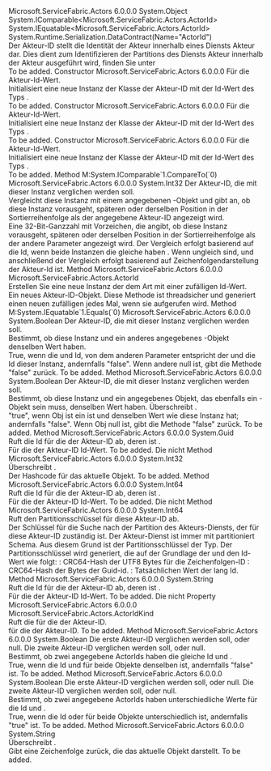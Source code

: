 <Type Name="ActorId" FullName="Microsoft.ServiceFabric.Actors.ActorId">
  <TypeSignature Language="C#" Value="public sealed class ActorId : IComparable&lt;Microsoft.ServiceFabric.Actors.ActorId&gt;, IEquatable&lt;Microsoft.ServiceFabric.Actors.ActorId&gt;" />
  <TypeSignature Language="ILAsm" Value=".class public auto ansi sealed beforefieldinit ActorId extends System.Object implements class System.IComparable`1&lt;class Microsoft.ServiceFabric.Actors.ActorId&gt;, class System.IEquatable`1&lt;class Microsoft.ServiceFabric.Actors.ActorId&gt;" />
  <TypeSignature Language="DocId" Value="T:Microsoft.ServiceFabric.Actors.ActorId" />
  <TypeSignature Language="VB.NET" Value="Public NotInheritable Class ActorId&#xA;Implements IComparable(Of ActorId), IEquatable(Of ActorId)" />
  <TypeSignature Language="F#" Value="type ActorId = class&#xA;    interface IEquatable&lt;ActorId&gt;&#xA;    interface IComparable&lt;ActorId&gt;" />
  <AssemblyInfo>
    <AssemblyName>Microsoft.ServiceFabric.Actors</AssemblyName>
    <AssemblyVersion>6.0.0.0</AssemblyVersion>
  </AssemblyInfo>
  <Base>
    <BaseTypeName>System.Object</BaseTypeName>
  </Base>
  <Interfaces>
    <Interface>
      <InterfaceName>System.IComparable&lt;Microsoft.ServiceFabric.Actors.ActorId&gt;</InterfaceName>
    </Interface>
    <Interface>
      <InterfaceName>System.IEquatable&lt;Microsoft.ServiceFabric.Actors.ActorId&gt;</InterfaceName>
    </Interface>
  </Interfaces>
  <Attributes>
    <Attribute>
      <AttributeName>System.Runtime.Serialization.DataContract(Name="ActorId")</AttributeName>
    </Attribute>
  </Attributes>
  <Docs>
    <summary>
            Der Akteur-ID stellt die Identität der Akteur innerhalb eines Diensts Akteur dar. Dies dient zum Identifizieren der Partitions des Diensts Akteur innerhalb der Akteur ausgeführt wird, finden Sie unter<see cref="M:Microsoft.ServiceFabric.Actors.ActorId.GetPartitionKey" /></summary>
    <remarks>To be added.</remarks>
  </Docs>
  <Members>
    <Member MemberName=".ctor">
      <MemberSignature Language="C#" Value="public ActorId (Guid id);" />
      <MemberSignature Language="ILAsm" Value=".method public hidebysig specialname rtspecialname instance void .ctor(valuetype System.Guid id) cil managed" />
      <MemberSignature Language="DocId" Value="M:Microsoft.ServiceFabric.Actors.ActorId.#ctor(System.Guid)" />
      <MemberSignature Language="VB.NET" Value="Public Sub New (id As Guid)" />
      <MemberSignature Language="F#" Value="new Microsoft.ServiceFabric.Actors.ActorId : Guid -&gt; Microsoft.ServiceFabric.Actors.ActorId" Usage="new Microsoft.ServiceFabric.Actors.ActorId id" />
      <MemberType>Constructor</MemberType>
      <AssemblyInfo>
        <AssemblyName>Microsoft.ServiceFabric.Actors</AssemblyName>
        <AssemblyVersion>6.0.0.0</AssemblyVersion>
      </AssemblyInfo>
      <Parameters>
        <Parameter Name="id" Type="System.Guid" />
      </Parameters>
      <Docs>
        <param name="id">Für die Akteur-Id-Wert.</param>
        <summary>
            Initialisiert eine neue Instanz der Klasse der Akteur-ID mit der Id-Wert des Typs <see cref="T:System.Guid" />.
            </summary>
        <remarks>To be added.</remarks>
      </Docs>
    </Member>
    <Member MemberName=".ctor">
      <MemberSignature Language="C#" Value="public ActorId (long id);" />
      <MemberSignature Language="ILAsm" Value=".method public hidebysig specialname rtspecialname instance void .ctor(int64 id) cil managed" />
      <MemberSignature Language="DocId" Value="M:Microsoft.ServiceFabric.Actors.ActorId.#ctor(System.Int64)" />
      <MemberSignature Language="VB.NET" Value="Public Sub New (id As Long)" />
      <MemberSignature Language="F#" Value="new Microsoft.ServiceFabric.Actors.ActorId : int64 -&gt; Microsoft.ServiceFabric.Actors.ActorId" Usage="new Microsoft.ServiceFabric.Actors.ActorId id" />
      <MemberType>Constructor</MemberType>
      <AssemblyInfo>
        <AssemblyName>Microsoft.ServiceFabric.Actors</AssemblyName>
        <AssemblyVersion>6.0.0.0</AssemblyVersion>
      </AssemblyInfo>
      <Parameters>
        <Parameter Name="id" Type="System.Int64" />
      </Parameters>
      <Docs>
        <param name="id">Für die Akteur-Id-Wert.</param>
        <summary>
            Initialisiert eine neue Instanz der Klasse der Akteur-ID mit der Id-Wert des Typs <see cref="T:System.Int64" />.
            </summary>
        <remarks>To be added.</remarks>
      </Docs>
    </Member>
    <Member MemberName=".ctor">
      <MemberSignature Language="C#" Value="public ActorId (string id);" />
      <MemberSignature Language="ILAsm" Value=".method public hidebysig specialname rtspecialname instance void .ctor(string id) cil managed" />
      <MemberSignature Language="DocId" Value="M:Microsoft.ServiceFabric.Actors.ActorId.#ctor(System.String)" />
      <MemberSignature Language="VB.NET" Value="Public Sub New (id As String)" />
      <MemberSignature Language="F#" Value="new Microsoft.ServiceFabric.Actors.ActorId : string -&gt; Microsoft.ServiceFabric.Actors.ActorId" Usage="new Microsoft.ServiceFabric.Actors.ActorId id" />
      <MemberType>Constructor</MemberType>
      <AssemblyInfo>
        <AssemblyName>Microsoft.ServiceFabric.Actors</AssemblyName>
        <AssemblyVersion>6.0.0.0</AssemblyVersion>
      </AssemblyInfo>
      <Parameters>
        <Parameter Name="id" Type="System.String" />
      </Parameters>
      <Docs>
        <param name="id">Für die Akteur-Id-Wert.</param>
        <summary>
            Initialisiert eine neue Instanz der Klasse der Akteur-ID mit der Id-Wert des Typs <see cref="T:System.String" />.
            </summary>
        <remarks>To be added.</remarks>
      </Docs>
    </Member>
    <Member MemberName="CompareTo">
      <MemberSignature Language="C#" Value="public int CompareTo (Microsoft.ServiceFabric.Actors.ActorId other);" />
      <MemberSignature Language="ILAsm" Value=".method public hidebysig newslot virtual instance int32 CompareTo(class Microsoft.ServiceFabric.Actors.ActorId other) cil managed" />
      <MemberSignature Language="DocId" Value="M:Microsoft.ServiceFabric.Actors.ActorId.CompareTo(Microsoft.ServiceFabric.Actors.ActorId)" />
      <MemberSignature Language="VB.NET" Value="Public Function CompareTo (other As ActorId) As Integer" />
      <MemberSignature Language="F#" Value="abstract member CompareTo : Microsoft.ServiceFabric.Actors.ActorId -&gt; int&#xA;override this.CompareTo : Microsoft.ServiceFabric.Actors.ActorId -&gt; int" Usage="actorId.CompareTo other" />
      <MemberType>Method</MemberType>
      <Implements>
        <InterfaceMember>M:System.IComparable`1.CompareTo(`0)</InterfaceMember>
      </Implements>
      <AssemblyInfo>
        <AssemblyName>Microsoft.ServiceFabric.Actors</AssemblyName>
        <AssemblyVersion>6.0.0.0</AssemblyVersion>
      </AssemblyInfo>
      <ReturnValue>
        <ReturnType>System.Int32</ReturnType>
      </ReturnValue>
      <Parameters>
        <Parameter Name="other" Type="Microsoft.ServiceFabric.Actors.ActorId" />
      </Parameters>
      <Docs>
        <param name="other">Der Akteur-ID, die mit dieser Instanz verglichen werden soll. </param>
        <summary>
            Vergleicht diese Instanz mit einem angegebenen <see cref="T:Microsoft.ServiceFabric.Actors.ActorId" /> -Objekt und gibt an, ob diese Instanz vorausgeht, späteren oder derselben Position in der Sortierreihenfolge als der angegebene Akteur-ID angezeigt wird. 
            </summary>
        <returns>Eine 32-Bit-Ganzzahl mit Vorzeichen, die angibt, ob diese Instanz vorausgeht, späteren oder derselben Position in der Sortierreihenfolge als der andere Parameter angezeigt wird.</returns>
        <remarks>Der Vergleich erfolgt basierend auf die Id, wenn beide Instanzen die gleiche haben <see cref="T:Microsoft.ServiceFabric.Actors.ActorIdKind" />.
            Wenn <see cref="T:Microsoft.ServiceFabric.Actors.ActorIdKind" /> ungleich sind, und anschließend der Vergleich erfolgt basierend auf Zeichenfolgendarstellung der Akteur-Id ist.</remarks>
      </Docs>
    </Member>
    <Member MemberName="CreateRandom">
      <MemberSignature Language="C#" Value="public static Microsoft.ServiceFabric.Actors.ActorId CreateRandom ();" />
      <MemberSignature Language="ILAsm" Value=".method public static hidebysig class Microsoft.ServiceFabric.Actors.ActorId CreateRandom() cil managed" />
      <MemberSignature Language="DocId" Value="M:Microsoft.ServiceFabric.Actors.ActorId.CreateRandom" />
      <MemberSignature Language="VB.NET" Value="Public Shared Function CreateRandom () As ActorId" />
      <MemberSignature Language="F#" Value="static member CreateRandom : unit -&gt; Microsoft.ServiceFabric.Actors.ActorId" Usage="Microsoft.ServiceFabric.Actors.ActorId.CreateRandom " />
      <MemberType>Method</MemberType>
      <AssemblyInfo>
        <AssemblyName>Microsoft.ServiceFabric.Actors</AssemblyName>
        <AssemblyVersion>6.0.0.0</AssemblyVersion>
      </AssemblyInfo>
      <ReturnValue>
        <ReturnType>Microsoft.ServiceFabric.Actors.ActorId</ReturnType>
      </ReturnValue>
      <Parameters />
      <Docs>
        <summary>
            Erstellen Sie eine neue Instanz der dem <see cref="T:Microsoft.ServiceFabric.Actors.ActorId" /> Art <see cref="F:Microsoft.ServiceFabric.Actors.ActorIdKind.Long" /> mit einer zufälligen <see cref="T:System.Int64" /> Id-Wert. 
            </summary>
        <returns>Ein neues Akteur-ID-Objekt.</returns>
        <remarks>Diese Methode ist threadsicher und generiert einen neuen zufälligen <see cref="T:Microsoft.ServiceFabric.Actors.ActorId" /> jedes Mal, wenn sie aufgerufen wird.</remarks>
      </Docs>
    </Member>
    <Member MemberName="Equals">
      <MemberSignature Language="C#" Value="public bool Equals (Microsoft.ServiceFabric.Actors.ActorId other);" />
      <MemberSignature Language="ILAsm" Value=".method public hidebysig newslot virtual instance bool Equals(class Microsoft.ServiceFabric.Actors.ActorId other) cil managed" />
      <MemberSignature Language="DocId" Value="M:Microsoft.ServiceFabric.Actors.ActorId.Equals(Microsoft.ServiceFabric.Actors.ActorId)" />
      <MemberSignature Language="VB.NET" Value="Public Function Equals (other As ActorId) As Boolean" />
      <MemberSignature Language="F#" Value="override this.Equals : Microsoft.ServiceFabric.Actors.ActorId -&gt; bool" Usage="actorId.Equals other" />
      <MemberType>Method</MemberType>
      <Implements>
        <InterfaceMember>M:System.IEquatable`1.Equals(`0)</InterfaceMember>
      </Implements>
      <AssemblyInfo>
        <AssemblyName>Microsoft.ServiceFabric.Actors</AssemblyName>
        <AssemblyVersion>6.0.0.0</AssemblyVersion>
      </AssemblyInfo>
      <ReturnValue>
        <ReturnType>System.Boolean</ReturnType>
      </ReturnValue>
      <Parameters>
        <Parameter Name="other" Type="Microsoft.ServiceFabric.Actors.ActorId" />
      </Parameters>
      <Docs>
        <param name="other">Der Akteur-ID, die mit dieser Instanz verglichen werden soll. </param>
        <summary>
            Bestimmt, ob diese Instanz und ein anderes angegebenes <see cref="T:Microsoft.ServiceFabric.Actors.ActorId" />-Objekt denselben Wert haben.
            </summary>
        <returns>True, wenn die <see cref="T:Microsoft.ServiceFabric.Actors.ActorIdKind" /> und Id, von dem anderen Parameter entspricht der <see cref="T:Microsoft.ServiceFabric.Actors.ActorIdKind" /> und die Id dieser Instanz, andernfalls "false". Wenn andere null ist, gibt die Methode "false" zurück.</returns>
        <remarks>To be added.</remarks>
      </Docs>
    </Member>
    <Member MemberName="Equals">
      <MemberSignature Language="C#" Value="public override bool Equals (object obj);" />
      <MemberSignature Language="ILAsm" Value=".method public hidebysig virtual instance bool Equals(object obj) cil managed" />
      <MemberSignature Language="DocId" Value="M:Microsoft.ServiceFabric.Actors.ActorId.Equals(System.Object)" />
      <MemberSignature Language="VB.NET" Value="Public Overrides Function Equals (obj As Object) As Boolean" />
      <MemberSignature Language="F#" Value="override this.Equals : obj -&gt; bool" Usage="actorId.Equals obj" />
      <MemberType>Method</MemberType>
      <AssemblyInfo>
        <AssemblyName>Microsoft.ServiceFabric.Actors</AssemblyName>
        <AssemblyVersion>6.0.0.0</AssemblyVersion>
      </AssemblyInfo>
      <ReturnValue>
        <ReturnType>System.Boolean</ReturnType>
      </ReturnValue>
      <Parameters>
        <Parameter Name="obj" Type="System.Object" />
      </Parameters>
      <Docs>
        <param name="obj">Der Akteur-ID, die mit dieser Instanz verglichen werden soll. </param>
        <summary>
            Bestimmt, ob diese Instanz und ein angegebenes Objekt, das ebenfalls ein <see cref="T:Microsoft.ServiceFabric.Actors.ActorId" />-Objekt sein muss, denselben Wert haben. Überschreibt <see cref="M:System.Object.Equals(System.Object)" />.
            </summary>
        <returns>"true", wenn Obj ist ein <see cref="T:Microsoft.ServiceFabric.Actors.ActorId" /> ist und denselben Wert wie diese Instanz hat; andernfalls "false". Wenn Obj null ist, gibt die Methode "false" zurück.</returns>
        <remarks>To be added.</remarks>
      </Docs>
    </Member>
    <Member MemberName="GetGuidId">
      <MemberSignature Language="C#" Value="public Guid GetGuidId ();" />
      <MemberSignature Language="ILAsm" Value=".method public hidebysig instance valuetype System.Guid GetGuidId() cil managed" />
      <MemberSignature Language="DocId" Value="M:Microsoft.ServiceFabric.Actors.ActorId.GetGuidId" />
      <MemberSignature Language="VB.NET" Value="Public Function GetGuidId () As Guid" />
      <MemberSignature Language="F#" Value="member this.GetGuidId : unit -&gt; Guid" Usage="actorId.GetGuidId " />
      <MemberType>Method</MemberType>
      <AssemblyInfo>
        <AssemblyName>Microsoft.ServiceFabric.Actors</AssemblyName>
        <AssemblyVersion>6.0.0.0</AssemblyVersion>
      </AssemblyInfo>
      <ReturnValue>
        <ReturnType>System.Guid</ReturnType>
      </ReturnValue>
      <Parameters />
      <Docs>
        <summary>
            Ruft die Id für die der Akteur-ID ab, deren <see cref="T:Microsoft.ServiceFabric.Actors.ActorIdKind" /> ist <see cref="F:Microsoft.ServiceFabric.Actors.ActorIdKind.Guid" />.
            </summary>
        <returns>
          <see cref="T:System.Guid" />Für die der Akteur-ID Id-Wert.</returns>
        <remarks>To be added.</remarks>
        <exception cref="T:System.InvalidOperationException">Die <see cref="P:Microsoft.ServiceFabric.Actors.ActorId.Kind" /> nicht<see cref="F:Microsoft.ServiceFabric.Actors.ActorIdKind.Guid" /></exception>
      </Docs>
    </Member>
    <Member MemberName="GetHashCode">
      <MemberSignature Language="C#" Value="public override int GetHashCode ();" />
      <MemberSignature Language="ILAsm" Value=".method public hidebysig virtual instance int32 GetHashCode() cil managed" />
      <MemberSignature Language="DocId" Value="M:Microsoft.ServiceFabric.Actors.ActorId.GetHashCode" />
      <MemberSignature Language="VB.NET" Value="Public Overrides Function GetHashCode () As Integer" />
      <MemberSignature Language="F#" Value="override this.GetHashCode : unit -&gt; int" Usage="actorId.GetHashCode " />
      <MemberType>Method</MemberType>
      <AssemblyInfo>
        <AssemblyName>Microsoft.ServiceFabric.Actors</AssemblyName>
        <AssemblyVersion>6.0.0.0</AssemblyVersion>
      </AssemblyInfo>
      <ReturnValue>
        <ReturnType>System.Int32</ReturnType>
      </ReturnValue>
      <Parameters />
      <Docs>
        <summary>
            Überschreibt <see cref="M:System.Object.GetHashCode" />.
            </summary>
        <returns>Der Hashcode für das aktuelle Objekt.</returns>
        <remarks>To be added.</remarks>
      </Docs>
    </Member>
    <Member MemberName="GetLongId">
      <MemberSignature Language="C#" Value="public long GetLongId ();" />
      <MemberSignature Language="ILAsm" Value=".method public hidebysig instance int64 GetLongId() cil managed" />
      <MemberSignature Language="DocId" Value="M:Microsoft.ServiceFabric.Actors.ActorId.GetLongId" />
      <MemberSignature Language="VB.NET" Value="Public Function GetLongId () As Long" />
      <MemberSignature Language="F#" Value="member this.GetLongId : unit -&gt; int64" Usage="actorId.GetLongId " />
      <MemberType>Method</MemberType>
      <AssemblyInfo>
        <AssemblyName>Microsoft.ServiceFabric.Actors</AssemblyName>
        <AssemblyVersion>6.0.0.0</AssemblyVersion>
      </AssemblyInfo>
      <ReturnValue>
        <ReturnType>System.Int64</ReturnType>
      </ReturnValue>
      <Parameters />
      <Docs>
        <summary>
            Ruft die Id für die der Akteur-ID ab, deren <see cref="T:Microsoft.ServiceFabric.Actors.ActorIdKind" /> ist <see cref="F:Microsoft.ServiceFabric.Actors.ActorIdKind.Long" />.
            </summary>
        <returns>
          <see cref="T:System.Int64" />Für die der Akteur-ID Id-Wert.</returns>
        <remarks>To be added.</remarks>
        <exception cref="T:System.InvalidOperationException">Die <see cref="P:Microsoft.ServiceFabric.Actors.ActorId.Kind" /> nicht<see cref="F:Microsoft.ServiceFabric.Actors.ActorIdKind.Long" /></exception>
      </Docs>
    </Member>
    <Member MemberName="GetPartitionKey">
      <MemberSignature Language="C#" Value="public long GetPartitionKey ();" />
      <MemberSignature Language="ILAsm" Value=".method public hidebysig instance int64 GetPartitionKey() cil managed" />
      <MemberSignature Language="DocId" Value="M:Microsoft.ServiceFabric.Actors.ActorId.GetPartitionKey" />
      <MemberSignature Language="VB.NET" Value="Public Function GetPartitionKey () As Long" />
      <MemberSignature Language="F#" Value="member this.GetPartitionKey : unit -&gt; int64" Usage="actorId.GetPartitionKey " />
      <MemberType>Method</MemberType>
      <AssemblyInfo>
        <AssemblyName>Microsoft.ServiceFabric.Actors</AssemblyName>
        <AssemblyVersion>6.0.0.0</AssemblyVersion>
      </AssemblyInfo>
      <ReturnValue>
        <ReturnType>System.Int64</ReturnType>
      </ReturnValue>
      <Parameters />
      <Docs>
        <summary>
            Ruft den Partitionsschlüssel für diese Akteur-ID ab.
            </summary>
        <returns>Der Schlüssel für die Suche nach der Partition des Akteurs-Diensts, der für diese Akteur-ID zuständig ist.</returns>
        <remarks>
          <list type="bullet">
            <item>Der Akteur-Dienst ist immer mit partitioniert <see cref="F:System.Fabric.Description.PartitionScheme.UniformInt64Range" /> Schema. Aus diesem Grund ist der Partitionsschlüssel der <see cref="T:System.Int64" /> Typ.</item>
            <item>Der Partitionsschlüssel wird generiert, die auf der Grundlage der <see cref="T:Microsoft.ServiceFabric.Actors.ActorIdKind" /> und den Id-Wert wie folgt: <list type="bullet"> <item> <see cref="F:Microsoft.ServiceFabric.Actors.ActorIdKind.String" />: CRC64-Hash der UTF8 Bytes für die Zeichenfolgen-ID</item> <item> <see cref="F:Microsoft.ServiceFabric.Actors.ActorIdKind.Guid" />: CRC64-Hash der Bytes der Guid-id.</item> <item> <see cref="F:Microsoft.ServiceFabric.Actors.ActorIdKind.Long" />: Tatsächlichen Wert der lang Id.</item></list></item>
          </list>
        </remarks>
      </Docs>
    </Member>
    <Member MemberName="GetStringId">
      <MemberSignature Language="C#" Value="public string GetStringId ();" />
      <MemberSignature Language="ILAsm" Value=".method public hidebysig instance string GetStringId() cil managed" />
      <MemberSignature Language="DocId" Value="M:Microsoft.ServiceFabric.Actors.ActorId.GetStringId" />
      <MemberSignature Language="VB.NET" Value="Public Function GetStringId () As String" />
      <MemberSignature Language="F#" Value="member this.GetStringId : unit -&gt; string" Usage="actorId.GetStringId " />
      <MemberType>Method</MemberType>
      <AssemblyInfo>
        <AssemblyName>Microsoft.ServiceFabric.Actors</AssemblyName>
        <AssemblyVersion>6.0.0.0</AssemblyVersion>
      </AssemblyInfo>
      <ReturnValue>
        <ReturnType>System.String</ReturnType>
      </ReturnValue>
      <Parameters />
      <Docs>
        <summary>
            Ruft die Id für die der Akteur-ID ab, deren <see cref="T:Microsoft.ServiceFabric.Actors.ActorIdKind" /> ist <see cref="F:Microsoft.ServiceFabric.Actors.ActorIdKind.String" />.
            </summary>
        <returns>
          <see cref="T:System.String" />Für die der Akteur-ID Id-Wert.</returns>
        <remarks>To be added.</remarks>
        <exception cref="T:System.InvalidOperationException">Die <see cref="P:Microsoft.ServiceFabric.Actors.ActorId.Kind" /> nicht<see cref="F:Microsoft.ServiceFabric.Actors.ActorIdKind.Guid" /></exception>
      </Docs>
    </Member>
    <Member MemberName="Kind">
      <MemberSignature Language="C#" Value="public Microsoft.ServiceFabric.Actors.ActorIdKind Kind { get; }" />
      <MemberSignature Language="ILAsm" Value=".property instance valuetype Microsoft.ServiceFabric.Actors.ActorIdKind Kind" />
      <MemberSignature Language="DocId" Value="P:Microsoft.ServiceFabric.Actors.ActorId.Kind" />
      <MemberSignature Language="VB.NET" Value="Public ReadOnly Property Kind As ActorIdKind" />
      <MemberSignature Language="F#" Value="member this.Kind : Microsoft.ServiceFabric.Actors.ActorIdKind" Usage="Microsoft.ServiceFabric.Actors.ActorId.Kind" />
      <MemberType>Property</MemberType>
      <AssemblyInfo>
        <AssemblyName>Microsoft.ServiceFabric.Actors</AssemblyName>
        <AssemblyVersion>6.0.0.0</AssemblyVersion>
      </AssemblyInfo>
      <ReturnValue>
        <ReturnType>Microsoft.ServiceFabric.Actors.ActorIdKind</ReturnType>
      </ReturnValue>
      <Docs>
        <summary>
            Ruft die <see cref="T:Microsoft.ServiceFabric.Actors.ActorIdKind" /> für die der Akteur-ID.
            </summary>
        <value>
          <see cref="T:Microsoft.ServiceFabric.Actors.ActorIdKind" />für die der Akteur-ID.</value>
        <remarks>To be added.</remarks>
      </Docs>
    </Member>
    <Member MemberName="op_Equality">
      <MemberSignature Language="C#" Value="public static bool operator == (Microsoft.ServiceFabric.Actors.ActorId x, Microsoft.ServiceFabric.Actors.ActorId y);" />
      <MemberSignature Language="ILAsm" Value=".method public static hidebysig specialname bool op_Equality(class Microsoft.ServiceFabric.Actors.ActorId x, class Microsoft.ServiceFabric.Actors.ActorId y) cil managed" />
      <MemberSignature Language="DocId" Value="M:Microsoft.ServiceFabric.Actors.ActorId.op_Equality(Microsoft.ServiceFabric.Actors.ActorId,Microsoft.ServiceFabric.Actors.ActorId)" />
      <MemberSignature Language="VB.NET" Value="Public Shared Operator == (x As ActorId, y As ActorId) As Boolean" />
      <MemberSignature Language="F#" Value="static member ( = ) : Microsoft.ServiceFabric.Actors.ActorId * Microsoft.ServiceFabric.Actors.ActorId -&gt; bool" Usage="x = y" />
      <MemberType>Method</MemberType>
      <AssemblyInfo>
        <AssemblyName>Microsoft.ServiceFabric.Actors</AssemblyName>
        <AssemblyVersion>6.0.0.0</AssemblyVersion>
      </AssemblyInfo>
      <ReturnValue>
        <ReturnType>System.Boolean</ReturnType>
      </ReturnValue>
      <Parameters>
        <Parameter Name="x" Type="Microsoft.ServiceFabric.Actors.ActorId" />
        <Parameter Name="y" Type="Microsoft.ServiceFabric.Actors.ActorId" />
      </Parameters>
      <Docs>
        <param name="x">Die erste Akteur-ID verglichen werden soll, oder null. </param>
        <param name="y">Die zweite Akteur-ID verglichen werden soll, oder null. </param>
        <summary>
            Bestimmt, ob zwei angegebene ActorIds haben die gleiche Id und <see cref="T:Microsoft.ServiceFabric.Actors.ActorIdKind" />.
            </summary>
        <returns>True, wenn die Id und <see cref="T:Microsoft.ServiceFabric.Actors.ActorIdKind" /> für beide Objekte denselben ist, andernfalls "false" ist.</returns>
        <remarks>To be added.</remarks>
      </Docs>
    </Member>
    <Member MemberName="op_Inequality">
      <MemberSignature Language="C#" Value="public static bool operator != (Microsoft.ServiceFabric.Actors.ActorId x, Microsoft.ServiceFabric.Actors.ActorId y);" />
      <MemberSignature Language="ILAsm" Value=".method public static hidebysig specialname bool op_Inequality(class Microsoft.ServiceFabric.Actors.ActorId x, class Microsoft.ServiceFabric.Actors.ActorId y) cil managed" />
      <MemberSignature Language="DocId" Value="M:Microsoft.ServiceFabric.Actors.ActorId.op_Inequality(Microsoft.ServiceFabric.Actors.ActorId,Microsoft.ServiceFabric.Actors.ActorId)" />
      <MemberSignature Language="VB.NET" Value="Public Shared Operator != (x As ActorId, y As ActorId) As Boolean" />
      <MemberSignature Language="F#" Value="static member op_Inequality : Microsoft.ServiceFabric.Actors.ActorId * Microsoft.ServiceFabric.Actors.ActorId -&gt; bool" Usage="Microsoft.ServiceFabric.Actors.ActorId.op_Inequality (x, y)" />
      <MemberType>Method</MemberType>
      <AssemblyInfo>
        <AssemblyName>Microsoft.ServiceFabric.Actors</AssemblyName>
        <AssemblyVersion>6.0.0.0</AssemblyVersion>
      </AssemblyInfo>
      <ReturnValue>
        <ReturnType>System.Boolean</ReturnType>
      </ReturnValue>
      <Parameters>
        <Parameter Name="x" Type="Microsoft.ServiceFabric.Actors.ActorId" />
        <Parameter Name="y" Type="Microsoft.ServiceFabric.Actors.ActorId" />
      </Parameters>
      <Docs>
        <param name="x">Die erste Akteur-ID verglichen werden soll, oder null. </param>
        <param name="y">Die zweite Akteur-ID verglichen werden soll, oder null. </param>
        <summary>
            Bestimmt, ob zwei angegebene ActorIds haben unterschiedliche Werte für die Id und <see cref="T:Microsoft.ServiceFabric.Actors.ActorIdKind" />.
            </summary>
        <returns>True, wenn die Id oder <see cref="T:Microsoft.ServiceFabric.Actors.ActorIdKind" /> für beide Objekte unterschiedlich ist, andernfalls "true" ist.</returns>
        <remarks>To be added.</remarks>
      </Docs>
    </Member>
    <Member MemberName="ToString">
      <MemberSignature Language="C#" Value="public override string ToString ();" />
      <MemberSignature Language="ILAsm" Value=".method public hidebysig virtual instance string ToString() cil managed" />
      <MemberSignature Language="DocId" Value="M:Microsoft.ServiceFabric.Actors.ActorId.ToString" />
      <MemberSignature Language="VB.NET" Value="Public Overrides Function ToString () As String" />
      <MemberSignature Language="F#" Value="override this.ToString : unit -&gt; string" Usage="actorId.ToString " />
      <MemberType>Method</MemberType>
      <AssemblyInfo>
        <AssemblyName>Microsoft.ServiceFabric.Actors</AssemblyName>
        <AssemblyVersion>6.0.0.0</AssemblyVersion>
      </AssemblyInfo>
      <ReturnValue>
        <ReturnType>System.String</ReturnType>
      </ReturnValue>
      <Parameters />
      <Docs>
        <summary>
            Überschreibt <see cref="M:System.Object.ToString" />.
            </summary>
        <returns>Gibt eine Zeichenfolge zurück, die das aktuelle Objekt darstellt.</returns>
        <remarks>To be added.</remarks>
      </Docs>
    </Member>
  </Members>
</Type>